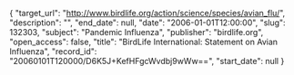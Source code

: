 {
  "target_url": "http://www.birdlife.org/action/science/species/avian_flu/", 
  "description": "", 
  "end_date": null, 
  "date": "2006-01-01T12:00:00", 
  "slug": 132303, 
  "subject": "Pandemic Influenza", 
  "publisher": "birdlife.org", 
  "open_access": false, 
  "title": "BirdLife International: Statement on Avian Influenza", 
  "record_id": "20060101T120000/D6K5J+KefHFgcWvdbj9wWw==", 
  "start_date": null
}

